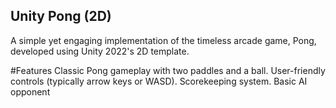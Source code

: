 ## Unity Pong (2D)
A simple yet engaging implementation of the timeless arcade game, Pong, developed using Unity 2022's 2D template.

#Features
Classic Pong gameplay with two paddles and a ball.
User-friendly controls (typically arrow keys or WASD).
Scorekeeping system.
Basic AI opponent
